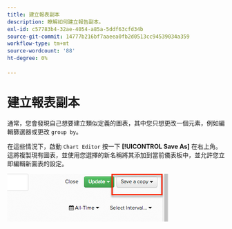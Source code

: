 ```yaml
---
title: 建立報表副本
description: 瞭解如何建立報告副本。
exl-id: c57783b4-32ae-4054-a85a-5ddf63cfd34b
source-git-commit: 14777b216bf7aaeea0fb2d0513cc94539034a359
workflow-type: tm+mt
source-wordcount: '88'
ht-degree: 0%

---
```


# 建立報表副本

通常，您會發現自己想要建立類似定義的圖表，其中您只想更改一個元素，例如編輯篩選器或更改 `group by`。

在這些情況下，啟動 `Chart Editor` 按一下 **[!UICONTROL Save As]** 在右上角。 這將複製現有圖表，並使用您選擇的新名稱將其添加到當前儀表板中，並允許您立即編輯新圖表的設定。

![](../../assets/create-report-copy.png)
